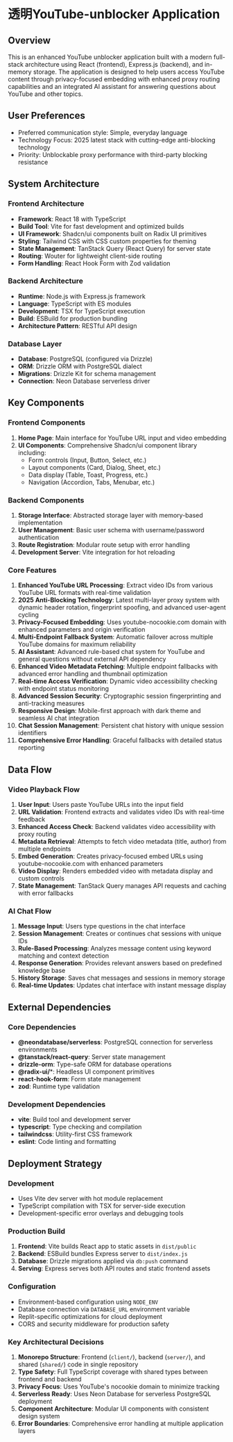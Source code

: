 # 透明YouTube-unblocker Application

## Overview

This is an enhanced YouTube unblocker application built with a modern full-stack architecture using React (frontend), Express.js (backend), and in-memory storage. The application is designed to help users access YouTube content through privacy-focused embedding with enhanced proxy routing capabilities and an integrated AI assistant for answering questions about YouTube and other topics.

## User Preferences

- Preferred communication style: Simple, everyday language
- Technology Focus: 2025 latest stack with cutting-edge anti-blocking technology
- Priority: Unblockable proxy performance with third-party blocking resistance

## System Architecture

### Frontend Architecture
- **Framework**: React 18 with TypeScript
- **Build Tool**: Vite for fast development and optimized builds
- **UI Framework**: Shadcn/ui components built on Radix UI primitives
- **Styling**: Tailwind CSS with CSS custom properties for theming
- **State Management**: TanStack Query (React Query) for server state
- **Routing**: Wouter for lightweight client-side routing
- **Form Handling**: React Hook Form with Zod validation

### Backend Architecture
- **Runtime**: Node.js with Express.js framework
- **Language**: TypeScript with ES modules
- **Development**: TSX for TypeScript execution
- **Build**: ESBuild for production bundling
- **Architecture Pattern**: RESTful API design

### Database Layer
- **Database**: PostgreSQL (configured via Drizzle)
- **ORM**: Drizzle ORM with PostgreSQL dialect
- **Migrations**: Drizzle Kit for schema management
- **Connection**: Neon Database serverless driver

## Key Components

### Frontend Components
1. **Home Page**: Main interface for YouTube URL input and video embedding
2. **UI Components**: Comprehensive Shadcn/ui component library including:
   - Form controls (Input, Button, Select, etc.)
   - Layout components (Card, Dialog, Sheet, etc.)
   - Data display (Table, Toast, Progress, etc.)
   - Navigation (Accordion, Tabs, Menubar, etc.)

### Backend Components
1. **Storage Interface**: Abstracted storage layer with memory-based implementation
2. **User Management**: Basic user schema with username/password authentication
3. **Route Registration**: Modular route setup with error handling
4. **Development Server**: Vite integration for hot reloading

### Core Features
1. **Enhanced YouTube URL Processing**: Extract video IDs from various YouTube URL formats with real-time validation
2. **2025 Anti-Blocking Technology**: Latest multi-layer proxy system with dynamic header rotation, fingerprint spoofing, and advanced user-agent cycling
3. **Privacy-Focused Embedding**: Uses youtube-nocookie.com domain with enhanced parameters and origin verification
4. **Multi-Endpoint Fallback System**: Automatic failover across multiple YouTube domains for maximum reliability
5. **AI Assistant**: Advanced rule-based chat system for YouTube and general questions without external API dependency
6. **Enhanced Video Metadata Fetching**: Multiple endpoint fallbacks with advanced error handling and thumbnail optimization
7. **Real-time Access Verification**: Dynamic video accessibility checking with endpoint status monitoring
8. **Advanced Session Security**: Cryptographic session fingerprinting and anti-tracking measures
9. **Responsive Design**: Mobile-first approach with dark theme and seamless AI chat integration
10. **Chat Session Management**: Persistent chat history with unique session identifiers
11. **Comprehensive Error Handling**: Graceful fallbacks with detailed status reporting

## Data Flow

### Video Playback Flow
1. **User Input**: Users paste YouTube URLs into the input field
2. **URL Validation**: Frontend extracts and validates video IDs with real-time feedback
3. **Enhanced Access Check**: Backend validates video accessibility with proxy routing
4. **Metadata Retrieval**: Attempts to fetch video metadata (title, author) from multiple endpoints
5. **Embed Generation**: Creates privacy-focused embed URLs using youtube-nocookie.com with enhanced parameters
6. **Video Display**: Renders embedded video with metadata display and custom controls
7. **State Management**: TanStack Query manages API requests and caching with error fallbacks

### AI Chat Flow
1. **Message Input**: Users type questions in the chat interface
2. **Session Management**: Creates or continues chat sessions with unique IDs
3. **Rule-Based Processing**: Analyzes message content using keyword matching and context detection
4. **Response Generation**: Provides relevant answers based on predefined knowledge base
5. **History Storage**: Saves chat messages and sessions in memory storage
6. **Real-time Updates**: Updates chat interface with instant message display

## External Dependencies

### Core Dependencies
- **@neondatabase/serverless**: PostgreSQL connection for serverless environments
- **@tanstack/react-query**: Server state management
- **drizzle-orm**: Type-safe ORM for database operations
- **@radix-ui/***: Headless UI component primitives
- **react-hook-form**: Form state management
- **zod**: Runtime type validation

### Development Dependencies
- **vite**: Build tool and development server
- **typescript**: Type checking and compilation
- **tailwindcss**: Utility-first CSS framework
- **eslint**: Code linting and formatting

## Deployment Strategy

### Development
- Uses Vite dev server with hot module replacement
- TypeScript compilation with TSX for server-side execution
- Development-specific error overlays and debugging tools

### Production Build
1. **Frontend**: Vite builds React app to static assets in `dist/public`
2. **Backend**: ESBuild bundles Express server to `dist/index.js`
3. **Database**: Drizzle migrations applied via `db:push` command
4. **Serving**: Express serves both API routes and static frontend assets

### Configuration
- Environment-based configuration using `NODE_ENV`
- Database connection via `DATABASE_URL` environment variable
- Replit-specific optimizations for cloud deployment
- CORS and security middleware for production safety

### Key Architectural Decisions

1. **Monorepo Structure**: Frontend (`client/`), backend (`server/`), and shared (`shared/`) code in single repository
2. **Type Safety**: Full TypeScript coverage with shared types between frontend and backend
3. **Privacy Focus**: Uses YouTube's nocookie domain to minimize tracking
4. **Serverless Ready**: Uses Neon Database for serverless PostgreSQL deployment
5. **Component Architecture**: Modular UI components with consistent design system
6. **Error Boundaries**: Comprehensive error handling at multiple application layers
